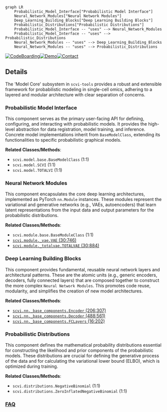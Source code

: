 ```mermaid
graph LR
    Probabilistic_Model_Interface["Probabilistic Model Interface"]
    Neural_Network_Modules["Neural Network Modules"]
    Deep_Learning_Building_Blocks["Deep Learning Building Blocks"]
    Probabilistic_Distributions["Probabilistic Distributions"]
    Probabilistic_Model_Interface -- "uses" --> Neural_Network_Modules
    Probabilistic_Model_Interface -- "uses" --> Probabilistic_Distributions
    Neural_Network_Modules -- "uses" --> Deep_Learning_Building_Blocks
    Neural_Network_Modules -- "uses" --> Probabilistic_Distributions
```

[![CodeBoarding](https://img.shields.io/badge/Generated%20by-CodeBoarding-9cf?style=flat-square)](https://github.com/CodeBoarding/GeneratedOnBoardings)[![Demo](https://img.shields.io/badge/Try%20our-Demo-blue?style=flat-square)](https://www.codeboarding.org/demo)[![Contact](https://img.shields.io/badge/Contact%20us%20-%20contact@codeboarding.org-lightgrey?style=flat-square)](mailto:contact@codeboarding.org)

## Details

The 'Model Core' subsystem in `scvi-tools` provides a robust and extensible framework for probabilistic modeling in single-cell omics, adhering to a layered and modular architecture with clear separation of concerns.

### Probabilistic Model Interface
This component serves as the primary user-facing API for defining, configuring, and interacting with probabilistic models. It provides the high-level abstraction for data registration, model training, and inference. Concrete model implementations inherit from `BaseModelClass`, extending its functionalities to specific probabilistic graphical models.


**Related Classes/Methods**:

- `scvi.model.base.BaseModelClass` (1:1)
- `scvi.model.SCVI` (1:1)
- `scvi.model.TOTALVI` (1:1)


### Neural Network Modules
This component encapsulates the core deep learning architectures, implemented as PyTorch `nn.Module` instances. These modules represent the variational and generative networks (e.g., VAEs, autoencoders) that learn latent representations from the input data and output parameters for the probabilistic distributions.


**Related Classes/Methods**:

- `scvi.module.base.BaseModuleClass` (1:1)
- <a href="https://github.com/scverse/scvi-tools/blob/main/src/scvi/module/_vae.py#L30-L746" target="_blank" rel="noopener noreferrer">`scvi.module._vae.VAE` (30:746)</a>
- <a href="https://github.com/scverse/scvi-tools/blob/main/src/scvi/module/_totalvae.py#L30-L884" target="_blank" rel="noopener noreferrer">`scvi.module._totalvae.TOTALVAE` (30:884)</a>


### Deep Learning Building Blocks
This component provides fundamental, reusable neural network layers and architectural patterns. These are the atomic units (e.g., generic encoders, decoders, fully connected layers) that are composed together to construct the more complex `Neural Network Modules`. This promotes code reuse, modularity, and simplifies the creation of new model architectures.


**Related Classes/Methods**:

- <a href="https://github.com/scverse/scvi-tools/blob/main/src/scvi/nn/_base_components.py#L206-L307" target="_blank" rel="noopener noreferrer">`scvi.nn._base_components.Encoder` (206:307)</a>
- <a href="https://github.com/scverse/scvi-tools/blob/main/src/scvi/nn/_base_components.py#L488-L561" target="_blank" rel="noopener noreferrer">`scvi.nn._base_components.Decoder` (488:561)</a>
- <a href="https://github.com/scverse/scvi-tools/blob/main/src/scvi/nn/_base_components.py#L16-L202" target="_blank" rel="noopener noreferrer">`scvi.nn._base_components.FCLayers` (16:202)</a>


### Probabilistic Distributions
This component defines the mathematical probability distributions essential for constructing the likelihood and prior components of the probabilistic models. These distributions are crucial for defining the generative process of the data and for calculating the variational lower bound (ELBO), which is optimized during training.


**Related Classes/Methods**:

- `scvi.distributions.NegativeBinomial` (1:1)
- `scvi.distributions.ZeroInflatedNegativeBinomial` (1:1)




### [FAQ](https://github.com/CodeBoarding/GeneratedOnBoardings/tree/main?tab=readme-ov-file#faq)